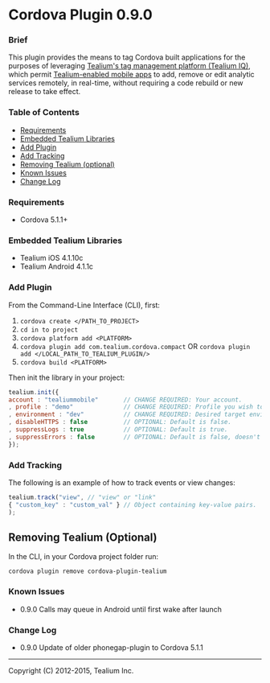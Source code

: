 Cordova Plugin 0.9.0
====================

### Brief ###

This plugin provides the means to tag Cordova built applications for the purposes of leveraging [Tealium's tag management platform (Tealium IQ)](http://tealium.com/products/enterprise-tag-management/), which permit [Tealium-enabled mobile apps](http://tealium.com/products/enterprise-tag-management/mobile/) to add, remove or edit analytic services remotely, in real-time, without requiring a code rebuild or new release to take effect.

### Table of Contents ###

- [Requirements](#requirements)
- [Embedded Tealium Libraries](#embedded-tealium-libraries)
- [Add Plugin](#add-plugin)
- [Add Tracking](#add-tracking)
- [Removing Tealium (optional)](#removing-tealium-optional)
- [Known Issues](#known-issues)
- [Change Log](#change-log)

### Requirements ###

* Cordova 5.1.1+

### Embedded Tealium Libraries ###

* Tealium iOS 4.1.10c 
* Tealium Android 4.1.1c

### Add Plugin
From the Command-Line Interface (CLI), first:

1. ```cordova create </PATH_TO_PROJECT>```
2. ```cd in to project```
3. ```cordova platform add <PLATFORM>```
4. ```cordova plugin add com.tealium.cordova.compact```  OR  ```cordova plugin add </LOCAL_PATH_TO_TEALIUM_PLUGIN/>```
5. ```cordova build <PLATFORM>```

Then init the library in your project:

```javascript
tealium.init({
account : "tealiummobile" 		// CHANGE REQUIRED: Your account.
, profile : "demo" 				// CHANGE REQUIRED: Profile you wish to use.
, environment : "dev" 			// CHANGE REQUIRED: Desired target environment - "dev", "qa", or "prod".
, disableHTTPS : false 			// OPTIONAL: Default is false.
, suppressLogs : true 			// OPTIONAL: Default is true.
, suppressErrors : false 		// OPTIONAL: Default is false, doesn't affect iOS.
});
```

### Add Tracking
The following is an example of how to track events or view changes:

```javascript
tealium.track("view", // "view" or "link"
{ "custom_key" : "custom_val" } // Object containing key-value pairs.
);
```

## Removing Tealium (Optional)
In the CLI, in your Cordova project folder run:
```
cordova plugin remove cordova-plugin-tealium
```

### Known Issues ###

- 0.9.0 Calls may queue in Android until first wake after launch

### Change Log ###

- 0.9.0 Update of older phonegap-plugin to Cordova 5.1.1


------------------------------------------------------

Copyright (C) 2012-2015, Tealium Inc.

